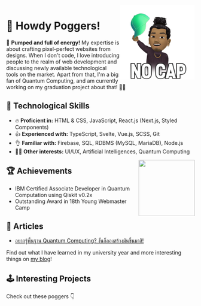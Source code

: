 <img title="Yo!" align="right" height="200" width="200" alt="" loading="lazy" decoding="async" src="https://raw.githubusercontent.com/rootEnginear/rootEnginear/master/img/nocap.png"/>

# 🦄&#xFE0F; Howdy Poggers!

💪&#xFE0F; **Pumped and full of energy!** My expertise is about crafting pixel-perfect websites from designs. When I don't code, I love introducing people to the realm of web development and discussing newly available technological tools on the market. Apart from that, I'm a big fan of Quantum Computing, and am currently working on my graduation project about that! 👨‍💻&#xFE0F;

## 🔮&#xFE0F; Technological Skills

- 🔥️&#xFE0F; **Proficient in:** HTML & CSS, JavaScript, React.js (Next.js, Styled Components)
- 👍️&#xFE0F; **Experienced with:** TypeScript, Svelte, Vue.js, SCSS, Git
- 👌️&#xFE0F; **Familiar with:** Firebase, SQL, RDBMS (MySQL, MariaDB), Node.js
- 🤸‍♂️️&#xFE0F; **Other interests:** UI/UX, Artificial Intelligences, Quantum Computing

<a href="https://www.credly.com/badges/a27f9afe-1728-4784-abc8-4a97ee3b794b/public_url" target="_blank" rel="nofollow noopener noreferrer" title="https://www.credly.com/badges/a27f9afe-1728-4784-abc8-4a97ee3b794b/public_url">
  <img align="right" height="150" width="150" alt="" loading="lazy" decoding="async" src="https://rootenginear.github.io/img/qiskit-badge.webp" />
</a>

## 🏆️&#xFE0F; Achievements

- IBM Certified Associate Developer in Quantum Computation using Qiskit v0.2x 
- Outstanding Award in 18th Young Webmaster Camp

## 📰&#xFE0F; Articles

- [อยากรู้พื้นฐาน Quantum Computing? งั้นก็ลองสร้างมันขึ้นมาสิ!](https://rootenginear.gitbook.io/blog/qcom/qsim)

Find out what I have learned in my university year and more interesting things on [my blog](https://rootenginear.gitbook.io/blog/)!

## 🕹&#xFE0F; Interesting Projects

Check out these poggers 👇&#xFE0F;
